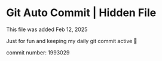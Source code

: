 # Git Auto Commit | Hidden File

This file was added Feb 12, 2025

Just for fun and keeping my daily git commit active 🤪

commit number: 1993029
